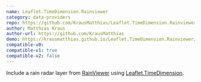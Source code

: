 ```yaml
---
name: Leaflet.TimeDimension.Rainviewer
category: data-providers
repo: https://github.com/KrausMatthias/Leaflet.TimeDimension.Rainviewer
author: Matthias Kraus 
author-url: https://github.com/KrausMatthias
demo: https://krausmatthias.github.io/Leaflet.TimeDimension.Rainviewer/demo.html
compatible-v0:
compatible-v1: true
compatible-v2: false
---
```


Include a rain radar layer from [RainViewer](https://www.rainviewer.com/api.html) using [Leaflet.TimeDimension](https://github.com/socib/Leaflet.TimeDimension).
